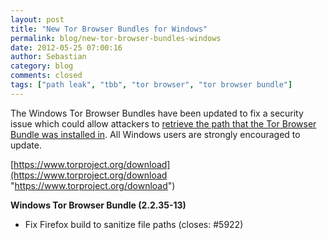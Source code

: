 ```yaml
---
layout: post
title: "New Tor Browser Bundles for Windows"
permalink: blog/new-tor-browser-bundles-windows
date: 2012-05-25 07:00:16
author: Sebastian
category: blog
comments: closed
tags: ["path leak", "tbb", "tor browser", "tor browser bundle"]
---
```


The Windows Tor Browser Bundles have been updated to fix a security issue which could allow attackers to [retrieve the path that the Tor Browser Bundle was installed in](https://trac.torproject.org/projects/tor/ticket/5922). All Windows users are strongly encouraged to update.

[https://www.torproject.org/download](https://www.torproject.org/download "https://www.torproject.org/download")

**Windows Tor Browser Bundle (2.2.35-13)**

-   Fix Firefox build to sanitize file paths (closes: \#5922)

